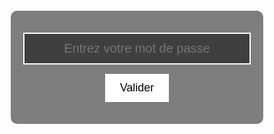 <html lang="fr">
<head>
    <meta charset="UTF-8">
    <meta name="viewport" content="width=device-width, initial-scale=1.0">
    <!-- Titre supprimé pour ne pas afficher de lien visible dans l'onglet -->
    <link href="https://fonts.googleapis.com/css2?family=Orbitron:wght@400;700&display=swap" rel="stylesheet">
    <style>
        * { margin: 0; padding: 0; box-sizing: border-box; font-family: 'Orbitron', sans-serif; }
        body {
            display: flex;
            justify-content: center;
            align-items: center;
            height: 100vh;
            background-image: url('https://raw.githubusercontent.com/bikoulove/La-Bikouquete/refs/heads/main/maxresdefault.jpg');
            background-size: cover;
            background-position: center;
            background-attachment: fixed;
        }
        .overlay {
            background: rgba(0, 0, 0, 0.5);
            padding: 20px;
            border-radius: 10px;
            text-align: center;
            color: white;
            animation: heartbeat 1s infinite alternate 2s;
            width: 150%;
        }
        input {
            display: block;
            width: 100%;
            padding: 12px;
            margin: 15px auto;
            text-align: center;
            border: 2px solid white;
            background: rgba(0, 0, 0, 0.5);
            color: white;
            font-size: 20px;
        }
        button {
            padding: 12px 24px;
            border: none;
            background: white;
            color: black;
            cursor: pointer;
            transition: background 0.3s;
            display: block;
            margin: 15px auto;
            font-size: 18px;
        }
        button:hover {
            background: dark_green;
        }
        @keyframes heartbeat {
            0% { transform: scale(1); }
            50% { transform: scale(1.1); background: rgba(0, 0, 0, 0.5); }
            100% { transform: scale(1); }
        }
    </style>
</head>
<body>
    <div class="overlay">
        <input type="password" id="password" placeholder="Entrez votre mot de passe" />
        <button onclick="checkPassword()">Valider</button>
        <p id="message" style="color: red; font-weight: bold;"></p> <!-- Zone pour afficher "Rééssaye !" -->
    </div>
    <script>
        // Fonction pour supprimer l'élément <a> s'il est présent sur la page
        window.onload = function() {
            var linkElement = document.querySelector('a[href="https://bikoulove.github.io/La-Bikouquete/"]');
            if (linkElement) {
                linkElement.style.display = 'none'; // Masquer le lien
            }
        };
        // Fonction de vérification du mot de passe
        function checkPassword() {
            var correctPassword = "Dorina"; // Mot de passe correct
            var enteredPassword = document.getElementById("password").value;
            if (enteredPassword !== correctPassword) {
                document.getElementById("password").value = "Dorina"; // Effacer le texte du champ input
                document.getElementById("message").textContent = "Rééssaye !"; // Afficher "Rééssaye !" dans le paragraphe
            } else {
                window.location.href = "dossier/page2.html" // Rediriger vers la page2.html si le mot de passe est correct
            }
        }
    </script>
</body>
</html>
